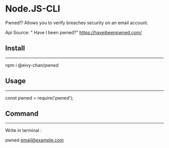 # Node.JS-CLI
Pwned!? Allows you to verify breaches security on an email account.

Api Source: " Have I been pwned?" https://haveibeenpwned.com/

## Install
-------------

npm i @eivy-chan/pwned

## Usage
----------
const pwned = require('pwned');

## Command
----------
Write in terminal :

pwned email@example.com

